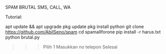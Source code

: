 SPAM BRUTAL SMS, CALL, WA

Tutorial:


apt update && apt upgrade
pkg update
pkg install python
git clone https://github.com/AbilSeno/spam
cd spamallforone
pip install -r harus.txt
python brutal.py
>>> Pilih 1
>>> Masukkan no telepon
>>> Selesai
